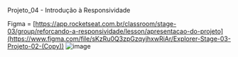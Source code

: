 Projeto_04 - Introdução à Responsividade

Figma = [https://app.rocketseat.com.br/classroom/stage-03/group/reforcando-a-responsividade/lesson/apresentacao-do-projeto](https://www.figma.com/file/sKzRu0Q3zpGzqyjhxwRiAr/Explorer-Stage-03-Projeto-02-(Copy))
![image](https://github.com/Gleison-1/Projeto_04-IntroducaoResponsividade/assets/20865183/fe58f183-8cb6-4869-94b9-4298626e8a47)

